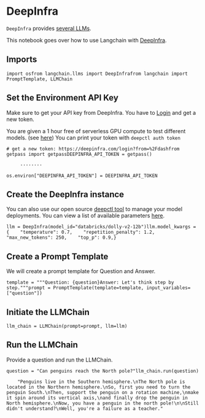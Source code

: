 DeepInfra
=========

`DeepInfra` provides [several LLMs](https://deepinfra.com/models).

This notebook goes over how to use Langchain with [DeepInfra](https://deepinfra.com).

Imports[​](#imports "Direct link to Imports")
---------------------------------------------

    import osfrom langchain.llms import DeepInfrafrom langchain import PromptTemplate, LLMChain

Set the Environment API Key[​](#set-the-environment-api-key "Direct link to Set the Environment API Key")
---------------------------------------------------------------------------------------------------------

Make sure to get your API key from DeepInfra. You have to [Login](https://deepinfra.com/login?from=%2Fdash) and get a new token.

You are given a 1 hour free of serverless GPU compute to test different models. (see [here](https://github.com/deepinfra/deepctl#deepctl)) You can print your token with `deepctl auth token`

    # get a new token: https://deepinfra.com/login?from=%2Fdashfrom getpass import getpassDEEPINFRA_API_TOKEN = getpass()

         ········

    os.environ["DEEPINFRA_API_TOKEN"] = DEEPINFRA_API_TOKEN

Create the DeepInfra instance[​](#create-the-deepinfra-instance "Direct link to Create the DeepInfra instance")
---------------------------------------------------------------------------------------------------------------

You can also use our open source [deepctl tool](https://github.com/deepinfra/deepctl#deepctl) to manage your model deployments. You can view a list of available parameters [here](https://deepinfra.com/databricks/dolly-v2-12b#API).

    llm = DeepInfra(model_id="databricks/dolly-v2-12b")llm.model_kwargs = {    "temperature": 0.7,    "repetition_penalty": 1.2,    "max_new_tokens": 250,    "top_p": 0.9,}

Create a Prompt Template[​](#create-a-prompt-template "Direct link to Create a Prompt Template")
------------------------------------------------------------------------------------------------

We will create a prompt template for Question and Answer.

    template = """Question: {question}Answer: Let's think step by step."""prompt = PromptTemplate(template=template, input_variables=["question"])

Initiate the LLMChain[​](#initiate-the-llmchain "Direct link to Initiate the LLMChain")
---------------------------------------------------------------------------------------

    llm_chain = LLMChain(prompt=prompt, llm=llm)

Run the LLMChain[​](#run-the-llmchain "Direct link to Run the LLMChain")
------------------------------------------------------------------------

Provide a question and run the LLMChain.

    question = "Can penguins reach the North pole?"llm_chain.run(question)

        "Penguins live in the Southern hemisphere.\nThe North pole is located in the Northern hemisphere.\nSo, first you need to turn the penguin South.\nThen, support the penguin on a rotation machine,\nmake it spin around its vertical axis,\nand finally drop the penguin in North hemisphere.\nNow, you have a penguin in the north pole!\n\nStill didn't understand?\nWell, you're a failure as a teacher."